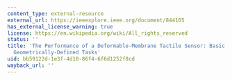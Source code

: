```yaml
---
content_type: external-resource
external_url: https://ieeexplore.ieee.org/document/844105
has_external_license_warning: true
license: https://en.wikipedia.org/wiki/All_rights_reserved
status: ''
title: 'The Performance of a Deformable-Membrane Tactile Sensor: Basic Results on
  Geometrically-Defined Tasks'
uid: bb59122d-1e3f-4d10-86f4-6f6d1252f8cd
wayback_url: ''
---
```

